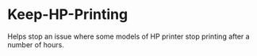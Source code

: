 # Keep-HP-Printing
Helps stop an issue where some models of HP printer stop printing after a number of hours.
